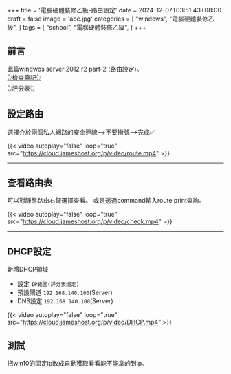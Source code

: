 +++
title = '電腦硬體裝修乙級-路由設定'
date = 2024-12-07T03:51:43+08:00
draft = false
image = 'abc.jpg'
categories = [
    "windows",
    "電腦硬體裝修乙級",
]
tags = [
    "school",
    "電腦硬體裝修乙級",
]
+++


## 前言
此篇windwos server 2012 r2 part-2 (路由設定)。<br>[👆檢查筆記👆](https://hackmd.io/@james87575/HyzeYKxVkl)<br> [👆評分表👆](https://hackmd.io/@james87575/SyNPaJfEkx) 




## 設定路由

選擇介於兩個私人網路的安全連線-->不要撥號-->完成✅

{{< video autoplay="false" loop="true" src="https://cloud.jameshost.org/p/video/route.mp4" >}}

---

## 查看路由表

可以對靜態路由右鍵選擇查看。
或是透過command輸入route print查詢。

{{< video autoplay="false" loop="true" src="https://cloud.jameshost.org/p/video/check.mp4" >}}

---



## DHCP設定

新增DHCP領域

- 設定 ``IP範圍(評分表規定)``
- 預設閘道 ``192.168.140.100``(Server)
- DNS設定 ``192.168.140.100``(Server)


{{< video autoplay="false" loop="true" src="https://cloud.jameshost.org/p/video/DHCP.mp4" >}}



## 測試

把win10的固定ip改成自動獲取看看能不能拿的到ip。